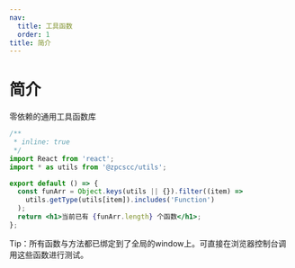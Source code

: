 ```yaml
---
nav:
  title: 工具函数
  order: 1
title: 简介
---
```


# 简介

零依赖的通用工具函数库

```jsx
/**
 * inline: true
 */
import React from 'react';
import * as utils from '@zpcscc/utils';

export default () => {
  const funArr = Object.keys(utils || {}).filter((item) =>
    utils.getType(utils[item]).includes('Function')
  );
  return <h1>当前已有 {funArr.length} 个函数</h1>;
};
```

Tip：所有函数与方法都已绑定到了全局的window上。可直接在浏览器控制台调用这些函数进行测试。

<code src="../index.tsx" compact inline></code>
